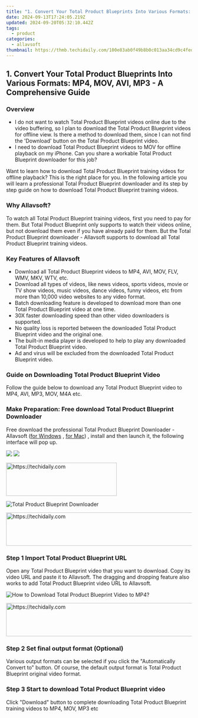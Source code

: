 ```yaml
---
title: "1. Convert Your Total Product Blueprints Into Various Formats: MP4, MOV, AVI, MP3 - A Comprehensive Guide"
date: 2024-09-13T17:24:05.219Z
updated: 2024-09-20T05:32:10.442Z
tags:
  - product
categories:
  - allavsoft
thumbnail: https://thmb.techidaily.com/100e83ab0f49b8b0c013aa34cd9c4fedc9279802bcddc7e9335757b240d0c7a4.jpg
---
```


## 1. Convert Your Total Product Blueprints Into Various Formats: MP4, MOV, AVI, MP3 - A Comprehensive Guide

### Overview

* I do not want to watch Total Product Blueprint videos online due to the video buffering, so I plan to download the Total Product Blueprint videos for offline view. Is there a method to download them, since I can not find the 'Download' button on the Total Product Blueprint video.
* I need to download Total Product Blueprint videos to MOV for offline playback on my iPhone. Can you share a workable Total Product Blueprint downloader for this job?

Want to learn how to download Total Product Blueprint training videos for offline playback? This is the right place for you. In the following article you will learn a professional Total Product Blueprint downloader and its step by step guide on how to download Total Product Blueprint training videos.

### Why Allavsoft?

To watch all Total Product Blueprint training videos, first you need to pay for them. But Total Product Blueprint only supports to watch their videos online, but not download them even if you have already paid for them. But the Total Product Blueprint downloader - Allavsoft supports to download all Total Product Blueprint training videos.

### Key Features of Allavsoft

* Download all Total Product Blueprint videos to MP4, AVI, MOV, FLV, WMV, MKV, WTV, etc.
* Download all types of videos, like news videos, sports videos, movie or TV show videos, music videos, dance videos, funny videos, etc from more than 10,000 video websites to any video format.
* Batch downloading feature is developed to download more than one Total Product Blueprint video at one time.
* 30X faster downloading speed than other video downloaders is supported.
* No quality loss is reported between the downloaded Total Product Blueprint video and the original one.
* The built-in media player is developed to help to play any downloaded Total Product Blueprint video.
* Ad and virus will be excluded from the downloaded Total Product Blueprint video.

### Guide on Downloading Total Product Blueprint Video

Follow the guide below to download any Total Product Blueprint video to MP4, AVI, MP3, MOV, M4A etc.

### Make Preparation: Free download Total Product Blueprint Downloader

Free download the professional Total Product Blueprint Downloader - Allavsoft ([for Windows](https://tools.techidaily.com/allavsoft/products/) , [for Mac](https://tools.techidaily.com/allavsoft/products/)) , install and then launch it, the following interface will pop up.

[![](https://www.allavsoft.com/how-to/../images/how-to/free-download-win.jpg)](https://tools.techidaily.com/allavsoft/products/) [![](https://www.allavsoft.com/how-to/../images/how-to/free-download-mac.jpg)](https://tools.techidaily.com/allavsoft/products/)

<!-- affiliate ads begin -->
<a href="https://aligracehair.sjv.io/c/5597632/2087234/19272" target="_top" id="2087234">
  <img src="//a.impactradius-go.com/display-ad/19272-2087234" border="0" alt="https://techidaily.com" width="300" height="90"/>
</a>
<img height="0" width="0" src="https://aligracehair.sjv.io/i/5597632/2087234/19272" style="position:absolute;visibility:hidden;" border="0" />
<!-- affiliate ads end -->

![Total Product Blueprint Downloader](https://www.allavsoft.com/how-to/../images/allavsoft/screen-shot-600.jpg)

<!-- affiliate ads begin -->
<a href="https://unicoeye.pxf.io/c/5597632/2134497/18498" target="_top" id="2134497">
  <img src="//a.impactradius-go.com/display-ad/18498-2134497" border="0" alt="https://techidaily.com" width="728" height="90"/>
</a>
<img height="0" width="0" src="https://unicoeye.pxf.io/i/5597632/2134497/18498" style="position:absolute;visibility:hidden;" border="0" />
<!-- affiliate ads end -->

### Step 1 Import Total Product Blueprint URL

Open any Total Product Blueprint video that you want to download. Copy its video URL and paste it to Allavsoft. The dragging and dropping feature also works to add Total Product Blueprint video URL to Allavsoft.

![How to Download Total Product Blueprint Video to MP4?](https://www.allavsoft.com/how-to/../images/how-to/download-rtmp-video/download-rtmp-video.jpg)

<!-- affiliate ads begin -->
<a href="https://appsumo.8odi.net/c/5597632/2129739/7443" target="_top" id="2129739">
  <img src="//a.impactradius-go.com/display-ad/7443-2129739" border="0" alt="https://techidaily.com" width="728" height="90"/>
</a>
<img height="0" width="0" src="https://appsumo.8odi.net/i/5597632/2129739/7443" style="position:absolute;visibility:hidden;" border="0" />
<!-- affiliate ads end -->

### Step 2 Set final output format (Optional)

Various output formats can be selected if you click the "Automatically Convert to" button. Of course, the default output format is Total Product Blueprint original video format.

### Step 3 Start to download Total Product Blueprint video

Click "Download" button to complete downloading Total Product Blueprint training videos to MP4, MOV, MP3 etc

<ins class="adsbygoogle"
     style="display:block"
     data-ad-format="autorelaxed"
     data-ad-client="ca-pub-7571918770474297"
     data-ad-slot="1223367746"></ins>

<ins class="adsbygoogle"
     style="display:block"
     data-ad-client="ca-pub-7571918770474297"
     data-ad-slot="8358498916"
     data-ad-format="auto"
     data-full-width-responsive="true"></ins>
